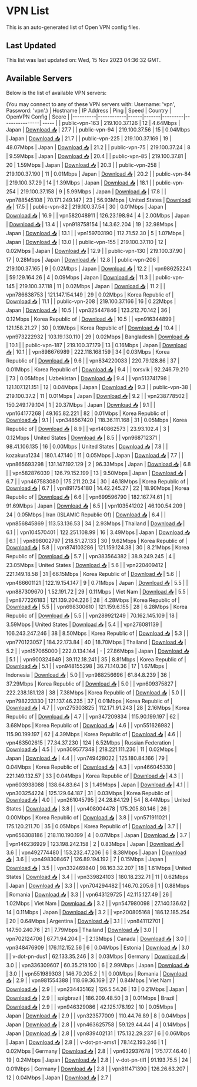 # VPN List

This is an auto-generated list of Open VPN config files.

## Last Updated

This list was last updated on: Wed, 15 Nov 2023 04:36:32 GMT.

## Available Servers

Below is the list of available VPN servers:

(You may connect to any of these VPN servers with: Username: 'vpn', Password: 'vpn'.)
| Hostname | IP Address | Ping | Speed | Country | OpenVPN Config | Score |
|----------|------------|------|-------|---------|----------------| ----- |
| public-vpn-163 | 219.100.37.126 | 12 | 4.64Mbps | Japan | [Download 📥](./configs/server_0_JP.ovpn) | 27.7 |
| public-vpn-94 | 219.100.37.56 | 15 | 0.04Mbps | Japan | [Download 📥](./configs/server_1_JP.ovpn) | 21.7 |
| public-vpn-225 | 219.100.37.169 | 19 | 48.07Mbps | Japan | [Download 📥](./configs/server_2_JP.ovpn) | 21.2 |
| public-vpn-75 | 219.100.37.24 | 8 | 9.59Mbps | Japan | [Download 📥](./configs/server_3_JP.ovpn) | 20.4 |
| public-vpn-85 | 219.100.37.81 | 20 | 1.59Mbps | Japan | [Download 📥](./configs/server_4_JP.ovpn) | 20.3 |
| public-vpn-258 | 219.100.37.190 | 11 | 0.01Mbps | Japan | [Download 📥](./configs/server_5_JP.ovpn) | 20.2 |
| public-vpn-84 | 219.100.37.29 | 14 | 1.39Mbps | Japan | [Download 📥](./configs/server_6_JP.ovpn) | 18.1 |
| public-vpn-254 | 219.100.37.158 | 9 | 5.99Mbps | Japan | [Download 📥](./configs/server_7_JP.ovpn) | 17.8 |
| vpn788545108 | 70.171.249.147 | 23 | 56.93Mbps | United States | [Download 📥](./configs/server_8_US.ovpn) | 17.5 |
| public-vpn-82 | 219.100.37.54 | 30 | 0.01Mbps | Japan | [Download 📥](./configs/server_9_JP.ovpn) | 16.9 |
| vpn582048911 | 126.23.198.94 | 4 | 2.00Mbps | Japan | [Download 📥](./configs/server_10_JP.ovpn) | 13.4 |
| vpn918758154 | 14.3.62.204 | 19 | 32.98Mbps | Japan | [Download 📥](./configs/server_11_JP.ovpn) | 13.1 |
| vpn159703190 | 112.71.52.30 | 5 | 1.07Mbps | Japan | [Download 📥](./configs/server_12_JP.ovpn) | 13.0 |
| public-vpn-155 | 219.100.37.110 | 12 | 0.02Mbps | Japan | [Download 📥](./configs/server_13_JP.ovpn) | 12.9 |
| public-vpn-130 | 219.100.37.90 | 17 | 0.28Mbps | Japan | [Download 📥](./configs/server_14_JP.ovpn) | 12.8 |
| public-vpn-206 | 219.100.37.165 | 9 | 0.02Mbps | Japan | [Download 📥](./configs/server_15_JP.ovpn) | 12.2 |
| vpn986252241 | 59.129.164.26 | 4 | 0.09Mbps | Japan | [Download 📥](./configs/server_16_JP.ovpn) | 11.3 |
| public-vpn-145 | 219.100.37.118 | 11 | 0.02Mbps | Japan | [Download 📥](./configs/server_17_JP.ovpn) | 11.2 |
| vpn786638753 | 121.147.154.149 | 29 | 0.02Mbps | Korea Republic of | [Download 📥](./configs/server_18_KR.ovpn) | 11.1 |
| public-vpn-208 | 219.100.37.166 | 16 | 0.22Mbps | Japan | [Download 📥](./configs/server_19_JP.ovpn) | 10.5 |
| vpn325447846 | 123.212.70.142 | 36 | 0.12Mbps | Korea Republic of | [Download 📥](./configs/server_20_KR.ovpn) | 10.5 |
| vpn916344899 | 121.158.21.27 | 30 | 0.19Mbps | Korea Republic of | [Download 📥](./configs/server_21_KR.ovpn) | 10.4 |
| vpn973222932 | 103.19.130.110 | 29 | 0.02Mbps | Bangladesh | [Download 📥](./configs/server_22_BD.ovpn) | 10.1 |
| public-vpn-187 | 219.100.37.179 | 13 | 0.16Mbps | Japan | [Download 📥](./configs/server_23_JP.ovpn) | 10.1 |
| vpn898676989 | 222.118.168.159 | 34 | 0.03Mbps | Korea Republic of | [Download 📥](./configs/server_24_KR.ovpn) | 9.6 |
| vpn834220033 | 220.79.128.86 | 37 | 0.01Mbps | Korea Republic of | [Download 📥](./configs/server_25_KR.ovpn) | 9.4 |
| torsvik | 92.246.79.210 | 73 | 0.05Mbps | Uzbekistan | [Download 📥](./configs/server_26_UZ.ovpn) | 9.4 |
| vpn513741798 | 121.107.121.151 | 12 | 0.04Mbps | Japan | [Download 📥](./configs/server_27_JP.ovpn) | 9.3 |
| public-vpn-38 | 219.100.37.2 | 11 | 0.01Mbps | Japan | [Download 📥](./configs/server_28_JP.ovpn) | 9.2 |
| vpn238778502 | 150.249.179.104 | 1 | 20.37Mbps | Japan | [Download 📥](./configs/server_29_JP.ovpn) | 9.1 |
| vpn164177268 | 49.165.82.221 | 82 | 0.01Mbps | Korea Republic of | [Download 📥](./configs/server_30_KR.ovpn) | 9.1 |
| vpn348567420 | 118.36.111.168 | 31 | 0.05Mbps | Korea Republic of | [Download 📥](./configs/server_31_KR.ovpn) | 8.9 |
| vpn140862573 | 23.93.102.4 | 3 | 0.12Mbps | United States | [Download 📥](./configs/server_32_US.ovpn) | 8.5 |
| vpn968712371 | 98.41.106.135 | 16 | 0.00Mbps | United States | [Download 📥](./configs/server_33_US.ovpn) | 7.8 |
| kozakura1234 | 180.1.47.140 | 11 | 0.05Mbps | Japan | [Download 📥](./configs/server_34_JP.ovpn) | 7.7 |
| vpn865693298 | 131.147.192.129 | 2 | 96.33Mbps | Japan | [Download 📥](./configs/server_35_JP.ovpn) | 6.8 |
| vpn582876039 | 126.79.152.199 | 13 | 9.50Mbps | Japan | [Download 📥](./configs/server_36_JP.ovpn) | 6.7 |
| vpn467583080 | 175.211.20.24 | 30 | 46.18Mbps | Korea Republic of | [Download 📥](./configs/server_37_KR.ovpn) | 6.7 |
| vpn891754180 | 14.42.245.27 | 22 | 18.90Mbps | Korea Republic of | [Download 📥](./configs/server_38_KR.ovpn) | 6.6 |
| vpn699596790 | 182.167.74.61 | 1 | 91.69Mbps | Japan | [Download 📥](./configs/server_39_JP.ovpn) | 6.5 |
| vpn103541202 | 46.100.54.209 | 24 | 0.05Mbps | Iran (ISLAMIC Republic Of) | [Download 📥](./configs/server_40_IR.ovpn) | 6.4 |
| vpn856845869 | 113.53.136.53 | 34 | 2.93Mbps | Thailand | [Download 📥](./configs/server_41_TH.ovpn) | 6.1 |
| vpn104570401 | 122.251.108.99 | 16 | 3.49Mbps | Japan | [Download 📥](./configs/server_42_JP.ovpn) | 6.1 |
| vpn898002797 | 218.51.27.133 | 30 | 9.62Mbps | Korea Republic of | [Download 📥](./configs/server_43_KR.ovpn) | 5.8 |
| vpn874103286 | 121.159.124.38 | 30 | 8.21Mbps | Korea Republic of | [Download 📥](./configs/server_44_KR.ovpn) | 5.7 |
| vpn383564382 | 38.9.249.245 | 4 | 23.05Mbps | United States | [Download 📥](./configs/server_45_US.ovpn) | 5.6 |
| vpn220409412 | 221.149.18.58 | 31 | 66.15Mbps | Korea Republic of | [Download 📥](./configs/server_46_KR.ovpn) | 5.6 |
| vpn466601121 | 122.19.154.147 | 9 | 0.71Mbps | Japan | [Download 📥](./configs/server_47_JP.ovpn) | 5.5 |
| vpn887309670 | 1.52.191.72 | 29 | 0.11Mbps | Viet Nam | [Download 📥](./configs/server_48_VN.ovpn) | 5.5 |
| vpn877226183 | 121.139.204.226 | 28 | 4.28Mbps | Korea Republic of | [Download 📥](./configs/server_49_KR.ovpn) | 5.5 |
| vpn698300610 | 121.159.6.155 | 28 | 6.28Mbps | Korea Republic of | [Download 📥](./configs/server_50_KR.ovpn) | 5.5 |
| vpn289921249 | 70.162.145.109 | 18 | 3.59Mbps | United States | [Download 📥](./configs/server_51_US.ovpn) | 5.4 |
| vpn276081139 | 106.243.247.246 | 38 | 8.50Mbps | Korea Republic of | [Download 📥](./configs/server_52_KR.ovpn) | 5.3 |
| vpn770123057 | 184.22.173.84 | 40 | 18.70Mbps | Thailand | [Download 📥](./configs/server_53_TH.ovpn) | 5.2 |
| vpn157065000 | 222.0.134.144 | - | 27.86Mbps | Japan | [Download 📥](./configs/server_54_JP.ovpn) | 5.1 |
| vpn900324649 | 39.112.18.241 | 35 | 8.81Mbps | Korea Republic of | [Download 📥](./configs/server_55_KR.ovpn) | 5.1 |
| vpn948155298 | 36.71.140.36 | 17 | 1.67Mbps | Indonesia | [Download 📥](./configs/server_56_ID.ovpn) | 5.0 |
| vpn988256696 | 61.84.8.239 | 36 | 37.29Mbps | Korea Republic of | [Download 📥](./configs/server_57_KR.ovpn) | 5.0 |
| vpn609375827 | 222.238.181.128 | 38 | 7.38Mbps | Korea Republic of | [Download 📥](./configs/server_58_KR.ovpn) | 5.0 |
| vpn798223330 | 121.137.46.235 | 37 | 0.01Mbps | Korea Republic of | [Download 📥](./configs/server_59_KR.ovpn) | 4.7 |
| vpn275303825 | 112.171.91.243 | 28 | 2.16Mbps | Korea Republic of | [Download 📥](./configs/server_60_KR.ovpn) | 4.7 |
| vpn347209834 | 115.90.199.197 | 62 | 3.68Mbps | Korea Republic of | [Download 📥](./configs/server_61_KR.ovpn) | 4.6 |
| vpn551626982 | 115.90.199.197 | 62 | 4.39Mbps | Korea Republic of | [Download 📥](./configs/server_62_KR.ovpn) | 4.6 |
| vpn463502615 | 77.34.37.230 | 124 | 6.52Mbps | Russian Federation | [Download 📥](./configs/server_63_RU.ovpn) | 4.5 |
| vpn309577348 | 218.221.111.236 | 11 | 0.02Mbps | Japan | [Download 📥](./configs/server_64_JP.ovpn) | 4.4 |
| vpn749428022 | 125.180.84.166 | 79 | 0.04Mbps | Korea Republic of | [Download 📥](./configs/server_65_KR.ovpn) | 4.3 |
| vpn466045330 | 221.149.132.57 | 33 | 0.04Mbps | Korea Republic of | [Download 📥](./configs/server_66_KR.ovpn) | 4.3 |
| vpn603938088 | 138.64.83.64 | 3 | 1.49Mbps | Japan | [Download 📥](./configs/server_67_JP.ovpn) | 4.1 |
| vpn303254224 | 125.129.64.187 | 31 | 0.03Mbps | Korea Republic of | [Download 📥](./configs/server_68_KR.ovpn) | 4.0 |
| vpn261045795 | 24.28.84.129 | 54 | 8.44Mbps | United States | [Download 📥](./configs/server_69_US.ovpn) | 3.8 |
| vpn408004478 | 175.205.80.146 | 26 | 0.00Mbps | Korea Republic of | [Download 📥](./configs/server_70_KR.ovpn) | 3.8 |
| vpn571911021 | 175.120.211.70 | 35 | 0.05Mbps | Korea Republic of | [Download 📥](./configs/server_71_KR.ovpn) | 3.7 |
| vpn656308186 | 218.110.190.199 | 4 | 0.07Mbps | Japan | [Download 📥](./configs/server_72_JP.ovpn) | 3.7 |
| vpn146236929 | 123.198.242.158 | 2 | 0.83Mbps | Japan | [Download 📥](./configs/server_73_JP.ovpn) | 3.6 |
| vpn492774480 | 153.232.47.206 | 6 | 8.38Mbps | Japan | [Download 📥](./configs/server_74_JP.ovpn) | 3.6 |
| vpn498308467 | 126.89.194.192 | 7 | 0.15Mbps | Japan | [Download 📥](./configs/server_75_JP.ovpn) | 3.5 |
| vpn332469840 | 98.163.32.207 | 18 | 1.61Mbps | United States | [Download 📥](./configs/server_76_US.ovpn) | 3.4 |
| vpn339824103 | 180.18.232.71 | 11 | 0.62Mbps | Japan | [Download 📥](./configs/server_77_JP.ovpn) | 3.3 |
| vpn704294482 | 146.70.205.6 | 1 | 0.88Mbps | Romania | [Download 📥](./configs/server_78_RO.ovpn) | 3.3 |
| vpn643129725 | 42.115.127.49 | 26 | 1.02Mbps | Viet Nam | [Download 📥](./configs/server_79_VN.ovpn) | 3.2 |
| vpn547980098 | 27.140.136.62 | 14 | 0.11Mbps | Japan | [Download 📥](./configs/server_80_JP.ovpn) | 3.2 |
| vpn200805168 | 186.12.185.254 | 20 | 0.64Mbps | Argentina | [Download 📥](./configs/server_81_AR.ovpn) | 3.1 |
| vpn841112701 | 147.50.240.76 | 21 | 7.79Mbps | Thailand | [Download 📥](./configs/server_82_TH.ovpn) | 3.0 |
| vpn702124706 | 67.71.94.204 | - | 2.13Mbps | Canada | [Download 📥](./configs/server_83_CA.ovpn) | 3.0 |
| vpn348476909 | 176.112.152.56 | 6 | 0.04Mbps | Estonia | [Download 📥](./configs/server_84_EE.ovpn) | 3.0 |
| v-dot-pn-dus1 | 62.133.35.246 | 3 | 0.03Mbps | Germany | [Download 📥](./configs/server_85_DE.ovpn) | 3.0 |
| vpn336309607 | 60.35.219.100 | 6 | 2.99Mbps | Japan | [Download 📥](./configs/server_86_JP.ovpn) | 3.0 |
| vpn551989303 | 146.70.205.2 | 1 | 0.00Mbps | Romania | [Download 📥](./configs/server_87_RO.ovpn) | 2.9 |
| vpn981554388 | 118.69.36.169 | 27 | 0.84Mbps | Viet Nam | [Download 📥](./configs/server_88_VN.ovpn) | 2.9 |
| vpn234435162 | 126.5.54.26 | 13 | 0.21Mbps | Japan | [Download 📥](./configs/server_89_JP.ovpn) | 2.9 |
| spigbrazil | 186.209.48.50 | 3 | 0.01Mbps | Brazil | [Download 📥](./configs/server_90_BR.ovpn) | 2.9 |
| vpn946329086 | 42.125.178.192 | 10 | 0.05Mbps | Japan | [Download 📥](./configs/server_91_JP.ovpn) | 2.9 |
| vpn323577009 | 110.44.76.89 | 8 | 0.04Mbps | Japan | [Download 📥](./configs/server_92_JP.ovpn) | 2.8 |
| vpn463625758 | 59.129.44.44 | 4 | 0.14Mbps | Japan | [Download 📥](./configs/server_93_JP.ovpn) | 2.8 |
| vpn839402131 | 175.132.29.237 | 6 | 0.06Mbps | Japan | [Download 📥](./configs/server_94_JP.ovpn) | 2.8 |
| v-dot-pn-ams1 | 78.142.193.246 | 1 | 0.02Mbps | Germany | [Download 📥](./configs/server_95_DE.ovpn) | 2.8 |
| vpn632937678 | 175.177.46.40 | 19 | 0.24Mbps | Japan | [Download 📥](./configs/server_96_JP.ovpn) | 2.8 |
| v-dot-pn-tll1 | 91.193.75.5 | 24 | 0.01Mbps | Germany | [Download 📥](./configs/server_97_DE.ovpn) | 2.8 |
| vpn811471390 | 126.26.63.207 | 12 | 0.04Mbps | Japan | [Download 📥](./configs/server_98_JP.ovpn) | 2.7 |
